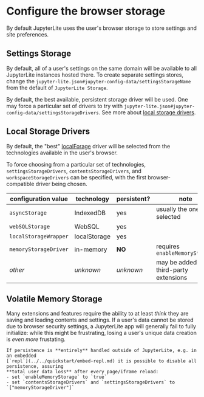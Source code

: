 # Configure the browser storage

By default JupyterLite uses the user's browser storage to store settings and site
preferences.

## Settings Storage

By default, all of a user's settings on the same domain will be available to all
JupyterLite instances hosted there. To create separate settings stores, change the
`jupyter-lite.json#jupyter-config-data/settingsStorageName` from the default of
`JupyterLite Storage`.

By default, the best available, persistent storage driver will be used. One may force a
particular set of drivers to try with
`jupyter-lite.json#jupyter-config-data/settingsStorageDrivers`. See more about
[local storage drivers](#local-storage-drivers).

## Local Storage Drivers

By default, the "best" [localForage] driver will be selected from the technologies
available in the user's browser.

[localforage]: https://github.com/localForage/localForage

To force choosing from a particular set of technologies, `settingsStorageDrivers`,
`contentsStorageDrivers`, and `workspaceStorageDrivers` can be specified, with the first
browser-compatible driver being chosen.

| configuration value   | technology   | persistent? | note                                   |
| --------------------- | ------------ | ----------- | -------------------------------------- |
| `asyncStorage`        | IndexedDB    | yes         | usually the one selected               |
| `webSQLStorage`       | WebSQL       | yes         |                                        |
| `localStorageWrapper` | localStorage | yes         |                                        |
| `memoryStorageDriver` | in-memory    | **NO**      | requires `enableMemoryStorage`         |
| _other_               | _unknown_    | _unknown_   | may be added by third-party extensions |

## Volatile Memory Storage

Many extensions and features require the ability to at least _think_ they are saving and
loading contents and settings. If a user's data cannot be stored due to browser security
settings, a JupyterLite app will generally fail to fully initialize: while this might be
frustrating, losing a user's unique data creation is _even more_ frustating.

```{warning}
If persistence is **entirely** handled outside of JupyterLite, e.g. in an embedded
[`repl`](../../quickstart/embed-repl.md) it is possible to disable all persistence, assuring
**total user data loss** after every page/iframe reload:
- set `enableMemoryStorage` to `true`
- set `contentsStorageDrivers` and `settingsStorageDrivers` to `["memoryStorageDriver"]`
```
